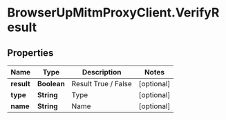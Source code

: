 # BrowserUpMitmProxyClient.VerifyResult

## Properties

Name | Type | Description | Notes
------------ | ------------- | ------------- | -------------
**result** | **Boolean** | Result True / False | [optional] 
**type** | **String** | Type | [optional] 
**name** | **String** | Name | [optional] 


